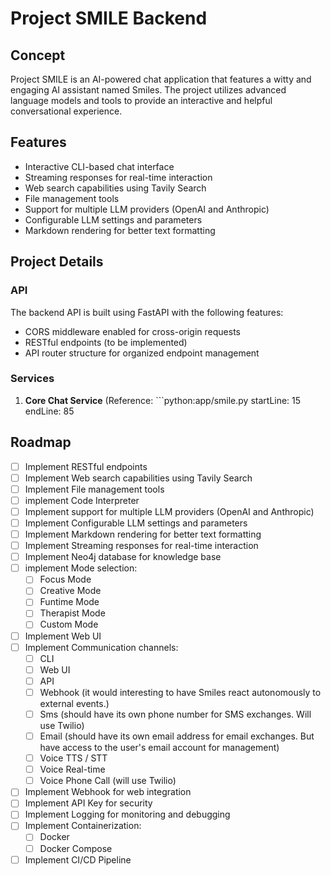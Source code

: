 # Project SMILE Backend

## Concept
Project SMILE is an AI-powered chat application that features a witty and engaging AI assistant named Smiles. The project utilizes advanced language models and tools to provide an interactive and helpful conversational experience.

## Features
- Interactive CLI-based chat interface
- Streaming responses for real-time interaction
- Web search capabilities using Tavily Search
- File management tools
- Support for multiple LLM providers (OpenAI and Anthropic)
- Configurable LLM settings and parameters
- Markdown rendering for better text formatting

## Project Details

### API
The backend API is built using FastAPI with the following features:
- CORS middleware enabled for cross-origin requests
- RESTful endpoints (to be implemented)
- API router structure for organized endpoint management

### Services
1. **Core Chat Service** (Reference: ```python:app/smile.py
startLine: 15
endLine: 85



## Roadmap
- [ ] Implement RESTful endpoints
- [ ] Implement Web search capabilities using Tavily Search
- [ ] Implement File management tools
- [ ] implement Code Interpreter
- [ ] Implement support for multiple LLM providers (OpenAI and Anthropic)
- [ ] Implement Configurable LLM settings and parameters
- [ ] Implement Markdown rendering for better text formatting
- [ ] Implement Streaming responses for real-time interaction
- [ ] Implement Neo4j database for knowledge base
- [ ] implement Mode selection: 
    - [ ] Focus Mode
    - [ ] Creative Mode
    - [ ] Funtime Mode
    - [ ] Therapist Mode
    - [ ] Custom Mode
- [ ] Implement Web UI
- [ ] Implement Communication channels:
    - [ ] CLI
    - [ ] Web UI
    - [ ] API
    - [ ] Webhook (it would interesting to have Smiles react autonomously to external events.)
    - [ ] Sms (should have its own phone number for SMS exchanges. Will use Twilio)
    - [ ] Email (should have its own email address for email exchanges. But have access to the user's email account for management)
    - [ ] Voice TTS / STT
    - [ ] Voice Real-time
    - [ ] Voice Phone Call (will use Twilio)
- [ ] Implement Webhook for web integration
- [ ] Implement API Key for security
- [ ] Implement Logging for monitoring and debugging
- [ ] Implement Containerization:
    - [ ] Docker
    - [ ] Docker Compose
- [ ] Implement CI/CD Pipeline
